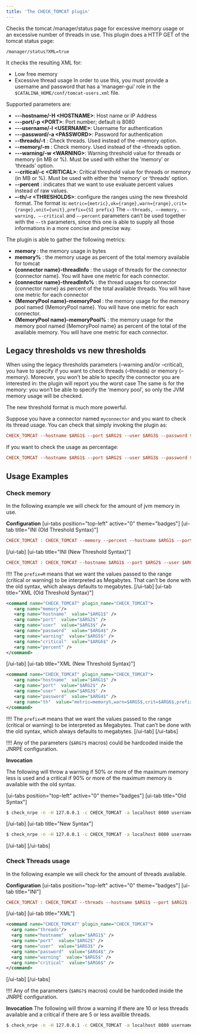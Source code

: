 ```yaml
---
title: 'The CHECK_TOMCAT plugin'
---
```


Checks the tomcat /manager/status page for excessive memory usage or an excessive number of threads in use. This plugin does a HTTP GET of the tomcat status page:
```
/manager/status?XML=true
```
It checks the resulting XML for:

* Low free memory
* Excessive thread usage
In order to use this, you must provide a username and password that has a ‘manager-gui’ role in the `$CATALINA_HOME/conf/tomcat-users.xml` file.

Supported parameters are:

* **---hostname/-H <HOSTNAME\>**: Host name or IP Address
* **---port/-p <PORT\>**: Port number; default is 8080
* **---username/-l <USERNAME\>**: Username for authentication
* **---password/-a <PASSWORD\>**: Password for authentication
* **--threads/-t** : Check threads. Used instead of the –memory option.
* **--memory/-m** : Check memory. Used instead of the –threads option.
* **---warning/-w <WARNING\>**: Warning threshold value for threads or memory (in MB or %). Must be used with either the ‘memory’ or ‘threads’ option.
* **--critical/-c <CRITICAL\>**: Critical threshold value for threads or memory (in MB or %). Must be used with either the ‘memory’ or ‘threads’ option.
* **--percent** : indicates that we want to use evaluate percent values instead of raw values.
* **–-th/-r <THRESHOLDS\>**: configure the ranges using the new threshold format. The format is: `metric={metric},ok={range},warn={range},crit={range},unit={unit},prefix={SI prefix}`
The `–-threads, –-memory, –-warning, –-critical` and `–-percent` parameters can’t be used together with the `–-th` parameters, since this one is able to supply all those informations in a more concise and precise way.

The plugin is able to gather the following metrics:

* **memory** : the memory usage in bytes
* **memory%** : the memory usage as percent of the total memory available for tomcat
* **{connector name}-threadInfo** : the usage of threads for the connector {connector name}. You will have one metric for each connector.
* **{connector name}-threadInfo%** : the thread usages for connector {connector name} as percent of the total available threads. You will have one metric for each connector
* **{MemoryPool name}-memoryPool** : the memory usage for the memory pool named {MemoryPool name}. You will have one metric for each connector.
* **{MemoryPool name}-memoryPool%** : the memory usage for the memory pool named {MemoryPool name} as percent of the total of the available memory. You will have one metric for each connector.

## Legacy thresholds vs new thresholds
When using the legacy thresholds parameters (–warning and/or –critical), you have to specify if you want to check threads (–threads) or memory (–memory). Moreover, you won’t be able to specify the connector you are interested in: the plugin will report you the worst case The same is for the memory: you won’t be able to specify the ‘memory pool’, so only the JVM memory usage will be checked.

The new threshold format is much more powerful.

Suppose you have a connector named `myconnector` and you want to check its thread usage. You can check that simply invoking the plugin as:

```ini
CHECK_TOMCAT --hostname $ARG1$ --port $ARG2$ --user $ARG3$ --password $ARG4$ --th metric=myconnector-threadInfo,warn=80..inf,crit=90..inf
```
If you want to check the usage as percentage:
```ini
CHECK_TOMCAT --hostname $ARG1$ --port $ARG2$ --user $ARG3$ --password $ARG4$ --th metric=myconnector-threadInfo%,warn=80..inf,crit=90..inf
```
## Usage Examples
### Check memory
In the following example we will check for the amount of jvm memory in use.

**Configuration**
[ui-tabs position="top-left" active="0" theme="badges"]
[ui-tab title="INI  (Old Threshold Syntax)"]
```ini
CHECK_TOMCAT : CHECK_TOMCAT --memory --percent --hostname $ARG1$ --port $ARG2$ --user $ARG3$ --password $ARG4$ --warning $ARG5$ --critical $ARG6$
```
[/ui-tab]
[ui-tab title="INI  (New Threshold Syntax)"]
```ini
CHECK_TOMCAT : CHECK_TOMCAT --hostname $ARG1$ --port $ARG2$ --user $ARG3$ --password $ARG4$ --th metric=memory%,warn=$ARG5$,crit=$ARG6$,prefix=M
```
!!!! The `prefix=M` means that we want the values passed to the range (critical or warning) to be interpreted as Megabytes. That can’t be done with the old syntax, which always defaults to megabytes.
[/ui-tab]
[ui-tab title="XML (Old Threshold Syntax)"]
```xml
<command name="CHECK_TOMCAT" plugin_name="CHECK_TOMCAT">
   <arg name="memory"/>
   <arg name="hostname"  value="$ARG1$" />
   <arg name="port"  value="$ARG2$" />
   <arg name="user"  value="$ARG3$" />
   <arg name="password"  value="$ARG4$" />
   <arg name="warning"  value="$ARG5$" />
   <arg name="critical"  value="$ARG6$" />
   <arg name="percent" />
</command>
```
[/ui-tab]
[ui-tab title="XML (New Threshold Syntax)"]
```xml
<command name="CHECK_TOMCAT" plugin_name="CHECK_TOMCAT">
   <arg name="hostname"  value="$ARG1$" />
   <arg name="port"  value="$ARG2$" />
   <arg name="user"  value="$ARG3$" />
   <arg name="password"  value="$ARG4$" />
   <arg name="th"  value="metric=memory%,warn=$ARG5$,crit=$ARG6$,prefix=M" />
</command>
```
!!!! The `prefix=M` means that we want the values passed to the range (critical or warning) to be interpreted as Megabytes. That can’t be done with the old syntax, which always defaults to megabytes.
[/ui-tab]
[/ui-tabs]

!!!! Any of the parameters (`$ARG?$` macros) could be hardcoded inside the JNRPE configuration.

**Invocation**

The following will throw a warning if 50% or more of the maximum memory less is used and a critical if 90% or more of the maximum memory is available with the old syntax.

[ui-tabs position="top-left" active="0" theme="badges"]
[ui-tab title="Old Syntax"]
```bash
$ check_nrpe -n -H 127.0.0.1 -c CHECK_TOMCAT -a localhost 8080 username password 50: 90: 
```
[/ui-tab]
[ui-tab title="New Syntax"]
```bash
$ check_nrpe -n -H 127.0.0.1 -c CHECK_TOMCAT -a localhost 8080 username password 50..inf 90..inf 
```
[/ui-tab]
[/ui-tabs]

### Check Threads usage
In the following example we will check for the amount of threads available.

**Configuration**
[ui-tabs position="top-left" active="0" theme="badges"]
[ui-tab title="INI"]
```ini
CHECK_TOMCAT : CHECK_TOMCAT --threads --hostname $ARG1$ --port $ARG2$ --user $ARG3$ --password $ARG4$ --warning $ARG5$ --critical $ARG6$
```
[/ui-tab]
[ui-tab title="XML"]
```xml
<command name="CHECK_TOMCAT" plugin_name="CHECK_TOMCAT">
  <arg name="threads"/>
  <arg name="hostname"  value="$ARG1$" />
  <arg name="port"  value="$ARG2$" />
  <arg name="user"  value="$ARG3$" />
  <arg name="password"  value="$ARG4$" />
  <arg name="warning"  value="$ARG5$" />
  <arg name="critical"  value="$ARG6$" />
</command>
```
[/ui-tab]
[/ui-tabs]

!!!! Any of the parameters (`$ARG?$` macros) could be hardcoded inside the JNRPE configuration.

**Invocation**
The following will throw a warning if there are 10 or less threads available and a critical if there are 5 or less availble threads.
```bash
$ check_nrpe -n -H 127.0.0.1 -c CHECK_TOMCAT -a localhost 8080 username password :10 :5  
```